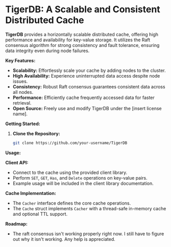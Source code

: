 # TigerDB: A Scalable and Consistent Distributed Cache

**TigerDB** provides a horizontally scalable distributed cache, offering high performance and availability for key-value storage. It utilizes the Raft consensus algorithm for strong consistency and fault tolerance, ensuring data integrity even during node failures.

**Key Features:**

- **Scalability:** Effortlessly scale your cache by adding nodes to the cluster.
- **High Availability:** Experience uninterrupted data access despite node issues.
- **Consistency:** Robust Raft consensus guarantees consistent data across all nodes.
- **Performance:** Efficiently cache frequently accessed data for faster retrieval.
- **Open Source:** Freely use and modify TigerDB under the [insert license name].

**Getting Started:**

1. **Clone the Repository:**
   ```bash
   git clone https://github.com/your-username/TigerDB
   ```

**Usage:**

**Client API:**

- Connect to the cache using the provided client library.
- Perform `SET`, `GET`, `Has`, and `Delete` operations on key-value pairs.
- Example usage will be included in the client library documentation.

**Cache Implementation:**

- The `Cacher` interface defines the core cache operations.
- The `Cache` struct implements `Cacher` with a thread-safe in-memory cache and optional TTL support.

**Roadmap:**

- The raft consensus isn't working properly right now. I still have to figure out why it isn't working. Any help is appreciated.